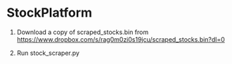 # StockPlatform

1. Download a copy of scraped_stocks.bin from 
https://www.dropbox.com/s/rag0m0zi0s19jcu/scraped_stocks.bin?dl=0

2. Run stock_scraper.py